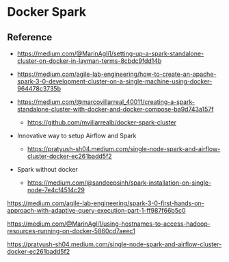 
# Docker Spark






## Reference
- https://medium.com/@MarinAgli1/setting-up-a-spark-standalone-cluster-on-docker-in-layman-terms-8cbdc9fdd14b
- https://medium.com/agile-lab-engineering/how-to-create-an-apache-spark-3-0-development-cluster-on-a-single-machine-using-docker-964478c3735b

- https://medium.com/@marcovillarreal_40011/creating-a-spark-standalone-cluster-with-docker-and-docker-compose-ba9d743a157f
  - https://github.com/mvillarrealb/docker-spark-cluster

- Innovative way to setup Airflow and Spark
  - https://pratyush-sh04.medium.com/single-node-spark-and-airflow-cluster-docker-ec261badd5f2

- Spark without docker
  - https://medium.com/@sandeepsinh/spark-installation-on-single-node-7e4cf4514c29

https://medium.com/agile-lab-engineering/spark-3-0-first-hands-on-approach-with-adaptive-query-execution-part-1-ff987f66b5c0

https://medium.com/@MarinAgli1/using-hostnames-to-access-hadoop-resources-running-on-docker-5860cd7aeec1

https://pratyush-sh04.medium.com/single-node-spark-and-airflow-cluster-docker-ec261badd5f2